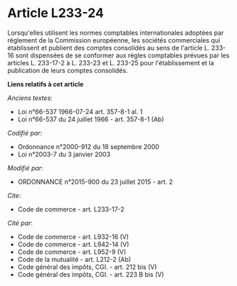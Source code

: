 # Article L233-24

Lorsqu'elles utilisent les normes comptables internationales adoptées par règlement de la Commission européenne, les sociétés
commerciales qui établissent et publient des comptes consolidés au sens de l'article L. 233-16 sont dispensées de se
conformer aux règles comptables prévues par les articles L. 233-17-2 à L. 233-23 et L. 233-25 pour l'établissement et la
publication de leurs comptes consolidés.

**Liens relatifs à cet article**

_Anciens textes_:

  - Loi n°66-537 1966-07-24 art. 357-8-1 al. 1
  - Loi n°66-537 du 24 juillet 1966 - art. 357-8-1 (Ab)

_Codifié par_:

  - Ordonnance n°2000-912 du 18 septembre 2000
  - Loi n°2003-7 du 3 janvier 2003

_Modifié par_:

  - ORDONNANCE n°2015-900 du 23 juillet 2015 - art. 2

_Cite_:

  - Code de commerce - art. L233-17-2

_Cité par_:

  - Code de commerce - art. L932-16 (V)
  - Code de commerce - art. L942-14 (V)
  - Code de commerce - art. L952-9 (V)
  - Code de la mutualité - art. L212-2 (Ab)
  - Code général des impôts, CGI. - art. 212 bis (V)
  - Code général des impôts, CGI. - art. 223 B bis (V)
